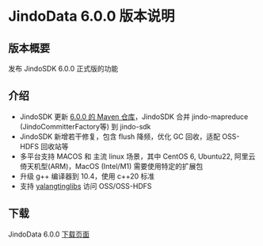 # JindoData 6.0.0 版本说明

## 版本概要

发布 JindoSDK 6.0.0 正式版的功能

## 介绍

- JindoSDK 更新 [6.0.0 的 Maven 仓库](oss-maven.md)，JindoSDK 合并 jindo-mapreduce (JindoCommitterFactory等) 到 jindo-sdk
- JindoSDK 新增若干修复，包含 flush 降频，优化 GC 回收，适配 OSS-HDFS 回收站等
- 多平台支持 MACOS 和 主流 linux 场景，其中 CentOS 6, Ubuntu22, 阿里云倚天机型(ARM)，MacOS (Intel/M1) 需要使用特定的扩展包
- 升级 g++ 编译器到 10.4，使用 c++20 标准
- 支持 [yalangtinglibs](https://github.com/alibaba/yalantinglibs) 访问 OSS/OSS-HDFS

## 下载

JindoData 6.0.0 [下载页面](jindodata_download.md)
